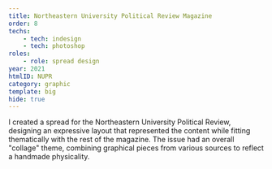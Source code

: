```yaml
---
title: Northeastern University Political Review Magazine
order: 8
techs:
    - tech: indesign
    - tech: photoshop
roles:
    - role: spread design
year: 2021
htmlID: NUPR
category: graphic
template: big
hide: true
---
```

I created a spread for the Northeastern University Political Review, designing an expressive layout that represented the content while fitting thematically with the rest of the magazine. The issue had an overall "collage" theme, combining graphical pieces from various sources to reflect a handmade physicality.